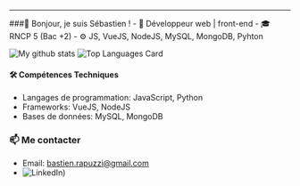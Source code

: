 <hr>
###👋 Bonjour, je suis Sébastien !
- 📖 Développeur web | front-end
- 🎓 RNCP 5 (Bac +2)
- ⚙️ JS, VueJS, NodeJS, MySQL, MongoDB, Pyhton  


![My github stats](https://github-readme-stats.vercel.app/api?username=Bastien-OC20&theme=gotham&show_icons=true)
![Top Languages Card](https://github-readme-stats.vercel.app/api/top-langs/?username=Bastien-OC20&theme=gotham)


#### 🛠️ Compétences Techniques
- Langages de programmation: JavaScript, Python
- Frameworks: VueJS, NodeJS
- Bases de données: MySQL, MongoDB

### 📫 Me contacter
- Email: bastien.rapuzzi@gmail.com
- ![LinkedIn](https://www.linkedin.com/in/sébastien-r/))
